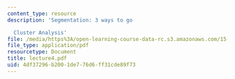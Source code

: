 ```yaml
---
content_type: resource
description: 'Segmentation: 3 ways to go

  Cluster Analysis'
file: /media/https%3A/open-learning-course-data-rc.s3.amazonaws.com/15-822-strategic-marketing-measurement-fall-2002/4df37296b2001de776d6ff31cde89f73_lecture4.pdf
file_type: application/pdf
resourcetype: Document
title: lecture4.pdf
uid: 4df37296-b200-1de7-76d6-ff31cde89f73
---
```


